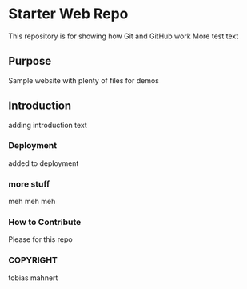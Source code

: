 # Starter Web Repo

This repository is for showing how Git and GitHub work
More test text

## Purpose

Sample website with plenty of files for demos

## Introduction

adding introduction text

### Deployment

added to deployment

### more stuff

meh meh meh

### How to Contribute

Please for this repo

### COPYRIGHT

tobias mahnert
